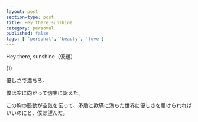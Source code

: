 ```yaml
---
layout: post
section-type: post
title: Hey there sunshine
category: personal
published: false
tags: [ 'personal', 'beauty', 'love']
---
```

Hey there, sunshine（仮題）

(1)

優しさで満ちろ。

僕は空に向かって切実に訴えた。

この胸の鼓動が空気を伝って、矛盾と欺瞞に満ちた世界に優しさを届けられればいいのにと、僕は望んだ。








